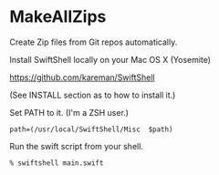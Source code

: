 # MakeAllZips
Create Zip files from Git repos automatically.

Install SwiftShell locally on your Mac OS X (Yosemite)

https://github.com/kareman/SwiftShell

(See INSTALL section as to how to install it.)

Set PATH to it. (I'm a ZSH user.)

```
path=(/usr/local/SwiftShell/Misc  $path)
```

Run the swift script from your shell.

```
% swiftshell main.swift
```
